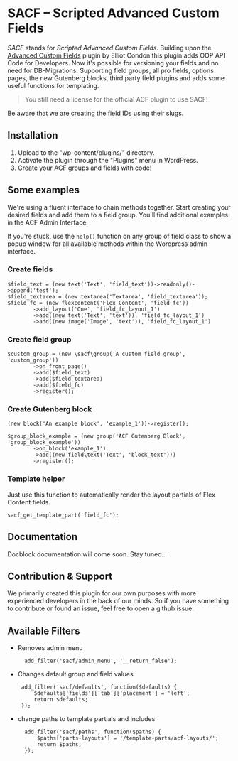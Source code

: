 # SACF – Scripted Advanced Custom Fields

*SACF* stands for *Scripted Advanced Custom Fields*.
Building upon the [Advanced Custom Fields](https://www.advancedcustomfields.com/) plugin by Elliot Condon this plugin adds OOP API Code for Developers. Now it's possible for versioning your fields and no need for DB-Migrations. Supporting field groups, all pro fields, options pages, the new Gutenberg blocks, third party field plugins and adds some useful functions for templating.

> You still need a license for the official ACF plugin to use SACF!

Be aware that we are creating the field IDs using their slugs.

## Installation

1. Upload to the "wp-content/plugins/" directory.
2. Activate the plugin through the "Plugins" menu in WordPress.
3. Create your ACF groups and fields with code!

## Some examples

We're using a fluent interface to chain methods together. Start creating your desired fields and add them to a field group. You'll find additional examples in the ACF Admin Interface.

If you're stuck, use the `help()` function on any group of field class to show a popup window for all available methods within the Wordpress admin interface.

### Create fields

	$field_text = (new text('Text', 'field_text'))->readonly()->append('test');
	$field_textarea = (new textarea('Textarea', 'field_textarea'));
	$field_fc = (new flexcontent('Flex Content', 'field_fc'))
			->add_layout('One', 'field_fc_layout_1')
			->add((new text('Text', 'text')), 'field_fc_layout_1')
			->add((new image('Image', 'text')), 'field_fc_layout_1')

### Create field group

	$custom_group = (new \sacf\group('A custom field group', 'custom_group'))
			->on_front_page()
			->add($field_text)
			->add($field_textarea)
			->add($field_fc)
			->register();

### Create Gutenberg block

	(new block('An example block', 'example_1'))->register();

	$group_block_example = (new group('ACF Gutenberg Block', 'group_block_example'))
			->on_block('example_1')
			->add((new field\text('Text', 'block_text')))
			->register();

### Template helper

Just use this function to automatically render the layout partials of Flex Content fields.

	sacf_get_template_part('field_fc');

## Documentation

Docblock documentation will come soon. Stay tuned...

## Contribution & Support
We primarily created this plugin for our own purposes with more experienced developers in the back of our minds. So if you have something to contribute or found an issue, feel free to open a github issue.

## Available Filters

* Removes admin menu

		add_filter('sacf/admin_menu', '__return_false');

*  Changes default group and field values

		add_filter('sacf/defaults', function($defaults) {
			$defaults['fields']['tab']['placement'] = 'left';
			return $defaults;
		});

* change paths to template partials and includes

		add_filter('sacf/paths', function($paths) {
			$paths['parts-layouts'] = '/template-parts/acf-layouts/';
			return $paths;
		});

